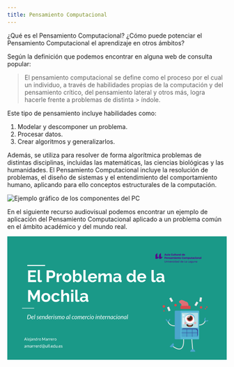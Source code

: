 ```yaml
---
title: Pensamiento Computacional
---
```


¿Qué es el Pensamiento Computacional? ¿Cómo puede potenciar el Pensamiento Computacional el aprendizaje en otros ámbitos?

Según la definición que podemos encontrar en alguna web de consulta popular:

> El pensamiento computacional se define como el proceso por el cual un individuo, a través de habilidades propias de la 
> computación y del pensamiento crítico, del pensamiento lateral y otros más, logra hacerle frente a problemas de distinta > índole. 

Este tipo de pensamiento incluye habilidades como:

1. Modelar y descomponer un problema.
2. Procesar datos.
3. Crear algoritmos y generalizarlos.

Además, se utiliza para resolver de forma algorítmica problemas de distintas disciplinas, incluidas las matemáticas, las ciencias biológicas y las humanidades. El Pensamiento Computacional incluye la resolución de problemas, el diseño de sistemas y el entendimiento del comportamiento humano, aplicando para ello conceptos estructurales de la computación.

![Ejemplo gráfico de los componentes del PC](https://bam.files.bbci.co.uk/bam/live/content/zg6bgk7/large)

En el siguiente recurso audiovisual podemos encontrar un ejemplo de aplicación del Pensamiento Computacional aplicado a un problema común en el ámbito académico y del mundo real.

[![Enlace al recurso audiovisual](../../assets/img/cover.png)](https://www.youtube.com/watch?v=XCTonEaKfak&t=60s)
